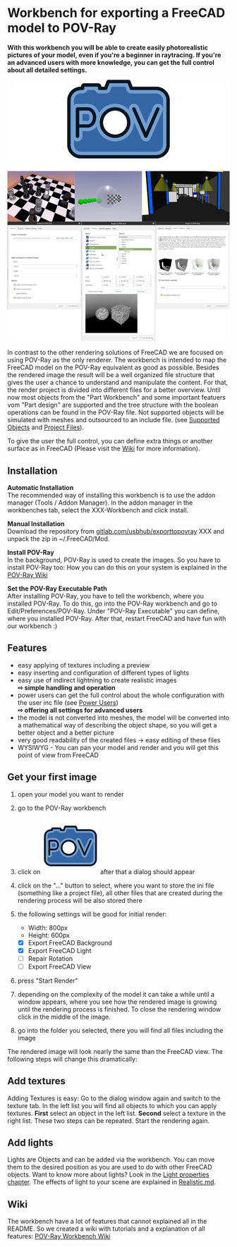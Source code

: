 # Workbench for exporting a FreeCAD model to POV-Ray

**With this workbench you will be able to create easily photorealistic pictures of your model, even if you're a beginner in raytracing. If you're an advanced users with more knowledge, you can get the full control about all detailed settings.**

![Logo and Renderings](README_img.png)

In contrast to the other rendering solutions of FreeCAD we are focused on using POV-Ray as the only renderer.
The workbench is intended to map the FreeCAD model on the POV-Ray equivalent as good as possible.
Besides the rendered image the result will be a well organized file structure that gives the user a chance to understand and manipulate the content. For that, the render project is divided into different files for a better overview. Until now most objects from the "Part Workbench" and some important featuers vom "Part design" are supported and the tree structure with the boolean operations can be found in the POV-Ray file. Not supported objects will be simulated with meshes and outsourced to an include file. (see [Supported Objects](doc/Supported.md) and [Project Files](doc/Projectfiles.md)).

To give the user the full control, you can define extra things or another surface as in FreeCAD (Please visit the [Wiki](doc/index.md) for more information).

## Installation

**Automatic Installation**  
The recommended way of installing this workbench is to use the addon manager (Tools / Addon Manager). In the addon manager in the workbenches tab, select the XXX-Workbench and click install.

**Manual Installation**  
Download the repository from [gitlab.com/usbhub/exporttopovray](https://gitlab.com/usbhub/exporttopovray) XXX and unpack the zip in ~/.FreeCAD/Mod.

**Install POV-Ray**  
In the background, POV-Ray is used to create the images. So you have to install POV-Ray too:
How you can do this on your system is explained in the [POV-Ray Wiki](http://wiki.povray.org/content/HowTo:Install_POV)

**Set the POV-Ray Executable Path**  
After installing POV-Ray, you have to tell the workbench, where you installed POV-Ray. To do this, go into the POV-Ray workbench and go to Edit/Preferences/POV-Ray. Under "POV-Ray Executable" you can define, where you installed POV-Ray. After that, restart FreeCAD and have fun with our workbench :)

## Features

* easy applying of textures including a preview
* easy inserting and configuration of different types of lights
* easy use of indirect lightning to create realistic images  
  **⇨ simple handling and operation**
* power users can get the full control about the whole configuration with the user inc file (see [Power Users](doc/PowerUser.md))  
  **⇨ offering all settings for advanced users**
* the model is not converted into meshes, the model will be converted into a mathematical way of describing the object shape, so you will get a better object and a better picture
* very good readability of the created files → easy editing of these files
* WYSIWYG - You can pan your model and render and you will get this point of view from FreeCAD

## Get your first image

1. open your model you want to render
2. go to the POV-Ray workbench
3. click on ![Settings & Render Icon](icons/logo.svg) after that a dialog should appear
4. click on the "..." button to select, where you want to store the ini file (something like a project file), all other files that are created during the rendering process will be also stored there
5. the following settings will be good for initial render:
  
   * Width: 800px
   * Height: 600px
   * [x] Export FreeCAD Background
   * [x] Export FreeCAD Light
   * [ ] Repair Rotation
   * [ ] Export FreeCAD View
  
6. press "Start Render"
7. depending on the complexity of the model it can take a while until a window appears, where you see how the rendered image is growing until the rendering process is finished. To close the rendering window click in the middle of the image.
8. go into the folder you selected, there you will find all files including the image

The rendered image will look nearly the same than the FreeCAD view. The following steps will change this dramatically:

## Add textures

Adding Textures is easy: Go to the dialog window again and switch to the texture tab. In the left list you will find all objects to which you can apply textures. **First** select an object in the left list. **Second** select a texture in the right list. These two steps can be repeated.
Start the rendering again.

## Add lights

Lights are Objects and can be added via the workbench. You can move them to the desired position as you are used to do with other FreeCAD objects.
Want to know more about lights? Look in the [Light properties chapter](doc/LightProperties.md). The effects of light to your scene are explained in [Realistic.md](doc/Realistic.md).

## Wiki

The workbench have a lot of features that cannot explained all in the README. So we created a wiki with tutorials and a explanation of all features: [POV-Ray Workbench Wiki](doc/)
